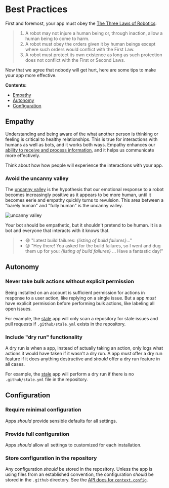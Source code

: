 # Best Practices

First and foremost, your app must obey the [The Three Laws of Robotics](https://en.wikipedia.org/wiki/Three_Laws_of_Robotics):

> 1. A robot may not injure a human being or, through inaction, allow a human being to come to harm.
> 2. A robot must obey the orders given it by human beings except where such orders would conflict with the First Law.
> 3. A robot must protect its own existence as long as such protection does not conflict with the First or Second Laws.

Now that we agree that nobody will get hurt, here are some tips to make your app more effective.

**Contents:**

- [Empathy](#empathy)
- [Autonomy](#autonomy)
- [Configuration](#configuration)

## Empathy

Understanding and being aware of the what another person is thinking or feeling is critical to healthy relationships. This is true for interactions with humans as well as bots, and it works both ways. Empathy enhances our [ability to receive and process information](http://5a5f89b8e10a225a44ac-ccbed124c38c4f7a3066210c073e7d55.r9.cf1.rackcdn.com/files/pdfs/news/Empathy_on_the_Edge.pdf), and it helps us communicate more effectively.

Think about how how people will experience the interactions with your app.

### Avoid the uncanny valley

The [uncanny valley](https://en.wikipedia.org/wiki/Uncanny_valley) is the hypothesis that our emotional response to a robot becomes increasingly positive as it appears to be more human, until it becomes eerie and empathy quickly turns to revulsion. This area between a "barely human" and "fully human" is the uncanny valley.

![uncanny valley](https://upload.wikimedia.org/wikipedia/commons/f/f0/Mori_Uncanny_Valley.svg)

Your bot should be empathetic, but it shouldn't pretend to be human. It is a bot and everyone that interacts with it knows that.

> - :smile: "Latest build failures: _{listing of build failures}_…"
> - :cry: "Hey there! You asked for the build failures, so I went and dug them up for you:  _{listing of build failures}_ … Have a fantastic day!"

## Autonomy

### Never take bulk actions without explicit permission

Being installed on an account is sufficient permission for actions in response to a user action, like replying on a single issue. But a app _must_ have explicit permission before performing bulk actions, like labeling all open issues.

For example, the [stale](https://github.com/probot/stale) app will only scan a repository for stale issues and pull requests if `.github/stale.yml` exists in the repository.

### Include "dry run" functionality

A dry run is when a app, instead of actually taking an action, only logs what actions it would have taken if it wasn't a dry run. A app _must_ offer a dry run feature if it does anything destructive and _should_ offer a dry run feature in all cases.

For example, the [stale](https://github.com/probot/stale) app will perform a dry run if there is no `.github/stale.yml` file in the repository.

## Configuration

### Require minimal configuration

Apps _should_ provide sensible defaults for all settings.

### Provide full configuration

Apps _should_ allow all settings to customized for each installation.

### Store configuration in the repository

Any configuration _should_ be stored in the repository. Unless the app is using files from an established convention, the configuration _should_ be stored in the `.github` directory. See the [API docs for `context.config`](https://probot.github.io/probot/latest/Context.html#config).
